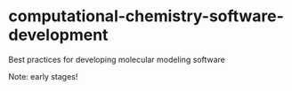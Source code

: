 # computational-chemistry-software-development
Best practices for developing molecular modeling software

Note: early stages!
